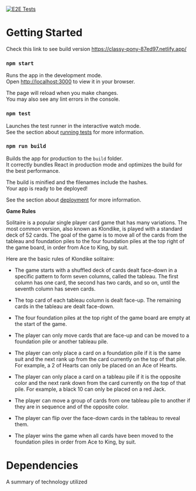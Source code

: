[![E2E Tests](https://github.com/kalapyha/solitaire-group-9/actions/workflows/cypress-test.yml/badge.svg?branch=main)](https://github.com/kalapyha/solitaire-group-9/actions/workflows/cypress-test.yml)

# Getting Started

Check this link to see build version https://classy-pony-87ed97.netlify.app/

### `npm start`

Runs the app in the development mode.\
Open [http://localhost:3000](http://localhost:3000) to view it in your browser.

The page will reload when you make changes.\
You may also see any lint errors in the console.

### `npm test`

Launches the test runner in the interactive watch mode.\
See the section about [running tests](https://facebook.github.io/create-react-app/docs/running-tests) for more information.

### `npm run build`

Builds the app for production to the `build` folder.\
It correctly bundles React in production mode and optimizes the build for the best performance.

The build is minified and the filenames include the hashes.\
Your app is ready to be deployed!

See the section about [deployment](https://facebook.github.io/create-react-app/docs/deployment) for more information.

**Game Rules**

Solitaire is a popular single player card game that has many variations. The most common version, also known as Klondike, is played with a standard deck of 52 cards. The goal of the game is to move all of the cards from the tableau and foundation piles to the four foundation piles at the top right of the game board, in order from Ace to King, by suit.

Here are the basic rules of Klondike solitaire:

-   The game starts with a shuffled deck of cards dealt face-down in a specific pattern to form seven columns, called the tableau. The first column has one card, the second has two cards, and so on, until the seventh column has seven cards.

-   The top card of each tableau column is dealt face-up. The remaining cards in the tableau are dealt face-down.

-   The four foundation piles at the top right of the game board are empty at the start of the game.

-   The player can only move cards that are face-up and can be moved to a foundation pile or another tableau pile.

-   The player can only place a card on a foundation pile if it is the same suit and the next rank up from the card currently on the top of that pile. For example, a 2 of Hearts can only be placed on an Ace of Hearts.

-   The player can only place a card on a tableau pile if it is the opposite color and the next rank down from the card currently on the top of that pile. For example, a black 10 can only be placed on a red Jack.

-   The player can move a group of cards from one tableau pile to another if they are in sequence and of the opposite color.

-   The player can flip over the face-down cards in the tableau to reveal them.

-   The player wins the game when all cards have been moved to the foundation piles in order from Ace to King, by suit.

# Dependencies

A summary of technology utilized

